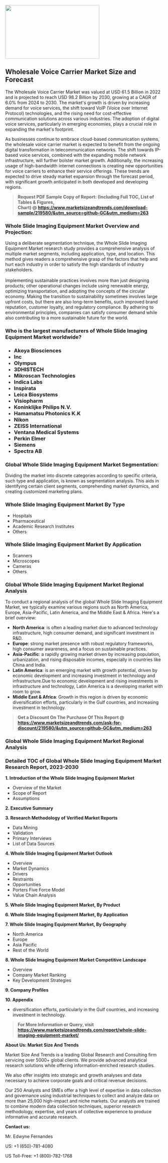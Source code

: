 <p><img class="alignnone size-medium wp-image-20088" src="https://ffe5etoiles.com/wp-content/uploads/2024/12/MST1-300x171.png" alt="" width="300" height="171" /></p><h2>Wholesale Voice Carrier Market Size and Forecast</h2><p>The Wholesale Voice Carrier Market was valued at USD 61.5 Billion in 2022 and is projected to reach USD 98.2 Billion by 2030, growing at a CAGR of 6.0% from 2024 to 2030. The market's growth is driven by increasing demand for voice services, the shift toward VoIP (Voice over Internet Protocol) technologies, and the rising need for cost-effective communication solutions across various industries. The adoption of digital voice services, particularly in emerging economies, plays a crucial role in expanding the market's footprint.</p><p>As businesses continue to embrace cloud-based communication systems, the wholesale voice carrier market is expected to benefit from the ongoing digital transformation in telecommunication networks. The shift towards IP-based voice services, combined with the expanding mobile network infrastructure, will further bolster market growth. Additionally, the increasing usage of high-bandwidth internet connections is creating new opportunities for voice carriers to enhance their service offerings. These trends are expected to drive steady market expansion through the forecast period, with significant growth anticipated in both developed and developing regions.</p></p><blockquote id="" class=""><strong>Request PDF Sample Copy of Report: (Including Full TOC, List of Tables &amp; Figures, Chart)&nbsp;@&nbsp;<strong><a href="https://www.marketsizeandtrends.com/download-sample/219580/&utm_source=github-GC&utm_medium=263" target="_blank">https://www.marketsizeandtrends.com/download-sample/219580/&utm_source=github-GC&utm_medium=263</a></strong></strong></blockquote><h3 id="" class="">Whole Slide Imaging Equipment Market&nbsp;Overview and Projection:</h3><p id="" class="">Using a deliberate segmentation technique, the Whole Slide Imaging Equipment Market research study provides a comprehensive analysis of multiple market segments, including application, type, and location. This method gives readers a comprehensive grasp of the factors that help and hurt each industry in order to satisfy the high standards of industry stakeholders. <br /> <br />Implementing sustainable practices involves more than just designing products; other operational changes include using renewable energy, optimizing transportation, and adopting the concepts of the circular economy. Making the transition to sustainability sometimes involves large upfront costs, but there are also long-term benefits, such improved brand reputation, customer loyalty, and regulatory compliance. By adhering to environmental principles, companies can satisfy consumer demand while also contributing to a more sustainable future for the world.</p><h3 id="" class="">Who is the largest manufacturers of&nbsp;Whole Slide Imaging Equipment Market worldwide?</h3><h3 class=""><p><ul><li>Akoya Biosciences </li><li> Inc </li><li> Olympus </li><li> 3DHISTECH </li><li> Mikroscan Technologies </li><li> Indica Labs </li><li> Inspirata </li><li> Leica Biosystems </li><li> Visiopharm </li><li> Koninklijke Philips N.V. </li><li> Hamamatsu Photonics K.K </li><li> Nikon </li><li> ZEISS International </li><li> Ventana Medical Systems </li><li> Perkin Elmer </li><li> Siemens </li><li> Spectra AB</li></ul></p></h3><h3 id="" class="">Global&nbsp;Whole Slide Imaging Equipment Market Segmentation:</h3><p id="" class="">Dividing the market into discrete categories according to specific criteria, such type and application, is known as segmentation analysis. This aids in identifying certain client segments, comprehending market dynamics, and creating customized marketing plans.</p><h3 id="" class="">Whole Slide Imaging Equipment Market&nbsp;By Type</h3><p><p><ul><li>Hospitals</li><li> Pharmaceutical</li><li> Academic Research Institutes</li><li> Others</p></li></ul></p></p><h3 id="" class="">Whole Slide Imaging Equipment Market&nbsp;By Application</h3><p class=""><p><ul><li>Scanners</li><li> Microscopes</li><li> Cameras</li><li> Others</li></ul></p></p><h3 id="" class="">Global Whole Slide Imaging Equipment Market Regional Analysis</h3><p id="" class="">To conduct a regional analysis of the global Whole Slide Imaging Equipment Market, we typically examine various regions such as North America, Europe, Asia-Pacific, Latin America, and the Middle East &amp; Africa. Here's a brief overview:</p><ul><li><strong>North America</strong>: is often a leading market due to advanced technology infrastructure, high consumer demand, and significant investment in R&amp;D.</li><li><strong>Europe</strong>: strong market presence with robust regulatory frameworks, high consumer awareness, and a focus on sustainable practices.</li><li><strong>Asia-Pacific</strong>: a rapidly growing market driven by increasing population, urbanization, and rising disposable incomes, especially in countries like China and India.</li><li><strong>Latin America</strong>: is an emerging market with growth potential, driven by economic development and increasing investment in technology and infrastructure.Due to economic development and rising investments in infrastructure and technology, Latin America is a developing market with room to grow.</li><li><strong>Middle East &amp; Africa</strong>: Growth in this region is driven by economic diversification efforts, particularly in the Gulf countries, and increasing investment in technology.</li></ul><blockquote id="" class=""><strong>Get a Discount On The Purchase Of This Report @ <strong><a href="https://www.marketsizeandtrends.com/ask-for-discount/219580/&utm_source=github-GC&utm_medium=263" target="_blank">https://www.marketsizeandtrends.com/ask-for-discount/219580/&utm_source=github-GC&utm_medium=263</a></strong></strong></blockquote><h3 id="" class="">Global Whole Slide Imaging Equipment Market Regional Analysis</h3><h3 id="" class="">Detailed TOC of Global Whole Slide Imaging Equipment Market Research Report, 2023-2030</h3><p id="" class=""><strong>1. Introduction of the Whole Slide Imaging Equipment Market</strong></p><ul><li>Overview of the Market</li><li>Scope of Report</li><li>Assumptions</li></ul><p id="" class=""><strong>2. Executive Summary</strong></p><p id="" class=""><strong>3. Research Methodology of Verified Market Reports</strong></p><ul><li>Data Mining</li><li>Validation</li><li>Primary Interviews</li><li>List of Data Sources</li></ul><p id="" class=""><strong>4. Whole Slide Imaging Equipment Market Outlook</strong></p><ul><li>Overview</li><li>Market Dynamics</li><li>Drivers</li><li>Restraints</li><li>Opportunities</li><li>Porters Five Force Model</li><li>Value Chain Analysis</li></ul><p id="" class=""><strong>5. Whole Slide Imaging Equipment Market, By Product</strong></p><p id="" class=""><strong>6. Whole Slide Imaging Equipment Market, By Application</strong></p><p id="" class=""><strong>7. Whole Slide Imaging Equipment Market, By Geography</strong></p><ul><li>North America</li><li>Europe</li><li>Asia Pacific</li><li>Rest of the World</li></ul><p id="" class=""><strong>8. Whole Slide Imaging Equipment Market Competitive Landscape</strong></p><ul><li>Overview</li><li>Company Market Ranking</li><li>Key Development Strategies</li></ul><p id="" class=""><strong>9. Company Profiles</strong></p><p id="" class=""><strong>10. Appendix</strong></p><ul><li>diversification efforts, particularly in the Gulf countries, and increasing investment in technology.</li></ul><blockquote id="" class=""><strong>For More Information or Query, visit <strong><strong><a href="https://www.marketsizeandtrends.com/report/whole-slide-imaging-equipment-market/" target="_blank">https://www.marketsizeandtrends.com/report/whole-slide-imaging-equipment-market/</a></strong></strong></strong></blockquote><p id="" class=""><strong>About Us: Market Size And Trends</strong></p><p id="" class="">Market Size And Trends is a leading Global Research and Consulting firm servicing over 5000+ global clients. We provide advanced analytical research solutions while offering information-enriched research studies.</p><p id="" class="">We also offer insights into strategic and growth analyses and data necessary to achieve corporate goals and critical revenue decisions.</p><p id="" class="">Our 250 Analysts and SMEs offer a high level of expertise in data collection and governance using industrial techniques to collect and analyze data on more than 25,000 high-impact and niche markets. Our analysts are trained to combine modern data collection techniques, superior research methodology, expertise, and years of collective experience to produce informative and accurate research.</p><p id="" class=""><strong>Contact us:</strong></p><p id="" class="">Mr. Edwyne Fernandes</p><p id="" class="">US: +1 (650)-781-4080</p><p id="" class="">US Toll-Free: +1 (800)-782-1768</p>

